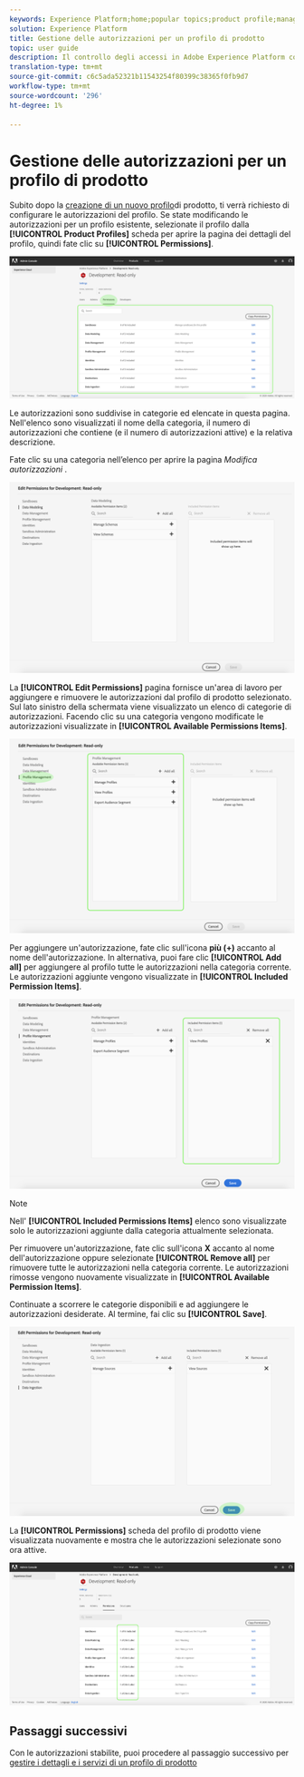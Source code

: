 ```yaml
---
keywords: Experience Platform;home;popular topics;product profile;manage permissions
solution: Experience Platform
title: Gestione delle autorizzazioni per un profilo di prodotto
topic: user guide
description: Il controllo degli accessi in Adobe Experience Platform consente di gestire ruoli e autorizzazioni per diverse funzionalità della piattaforma utilizzando l'Adobe Admin Console. Questo documento funge da guida per la gestione delle autorizzazioni per un profilo di prodotto per la piattaforma.
translation-type: tm+mt
source-git-commit: c6c5ada52321b11543254f80399c38365f0fb9d7
workflow-type: tm+mt
source-wordcount: '296'
ht-degree: 1%

---
```



# Gestione delle autorizzazioni per un profilo di prodotto

Subito dopo la [creazione di un nuovo profilo](#create-a-new-product-profile)di prodotto, ti verrà richiesto di configurare le autorizzazioni del profilo. Se state modificando le autorizzazioni per un profilo esistente, selezionate il profilo dalla **[!UICONTROL Product Profiles]** scheda per aprire la pagina dei dettagli del profilo, quindi fate clic su **[!UICONTROL Permissions]**.

![profile-permissions](../images/profile-permissions.png)

Le autorizzazioni sono suddivise in categorie ed elencate in questa pagina. Nell&#39;elenco sono visualizzati il nome della categoria, il numero di autorizzazioni che contiene (e il numero di autorizzazioni attive) e la relativa descrizione.

Fate clic su una categoria nell’elenco per aprire la pagina *Modifica autorizzazioni* .

![edit-permissions](../images/edit-permissions.png)

La **[!UICONTROL Edit Permissions]** pagina fornisce un&#39;area di lavoro per aggiungere e rimuovere le autorizzazioni dal profilo di prodotto selezionato. Sul lato sinistro della schermata viene visualizzato un elenco di categorie di autorizzazioni. Facendo clic su una categoria vengono modificate le autorizzazioni visualizzate in **[!UICONTROL Available Permissions Items]**.

![change-permissions-category](../images/change-permissions-category.png)

Per aggiungere un&#39;autorizzazione, fate clic sull&#39;icona **più (+)** accanto al nome dell&#39;autorizzazione. In alternativa, puoi fare clic **[!UICONTROL Add all]** per aggiungere al profilo tutte le autorizzazioni nella categoria corrente. Le autorizzazioni aggiunte vengono visualizzate in **[!UICONTROL Included Permission Items]**.

![add-permissions](../images/add-permissions.png)

>[!NOTE]
>
>Nell&#39; **[!UICONTROL Included Permissions Items]** elenco sono visualizzate solo le autorizzazioni aggiunte dalla categoria attualmente selezionata.

Per rimuovere un&#39;autorizzazione, fate clic sull&#39;icona **X** accanto al nome dell&#39;autorizzazione oppure selezionate **[!UICONTROL Remove all]** per rimuovere tutte le autorizzazioni nella categoria corrente. Le autorizzazioni rimosse vengono nuovamente visualizzate in **[!UICONTROL Available Permission Items]**.

Continuate a scorrere le categorie disponibili e ad aggiungere le autorizzazioni desiderate. Al termine, fai clic su **[!UICONTROL Save]**.

![permissions-Finish](../images/permissions-finish.png)

La **[!UICONTROL Permissions]** scheda del profilo di prodotto viene visualizzata nuovamente e mostra che le autorizzazioni selezionate sono ora attive.

![autorizzazioni aggiunte](../images/added-permissions.png)

## Passaggi successivi

Con le autorizzazioni stabilite, puoi procedere al passaggio successivo per [gestire i dettagli e i servizi di un profilo di prodotto](details-and-services.md)